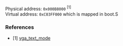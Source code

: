 Physical address: `0x000B8000` <sup>[1]</sup>\
Virtual address: `0xC03FF000` which is mapped in boot.S

### References
- [1] [vga_text_mode](https://en.wikipedia.org/wiki/VGA_text_mode)
